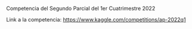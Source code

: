 Competencia del Segundo Parcial del 1er Cuatrimestre 2022

Link a la competencia: https://www.kaggle.com/competitions/ap-2022q1
